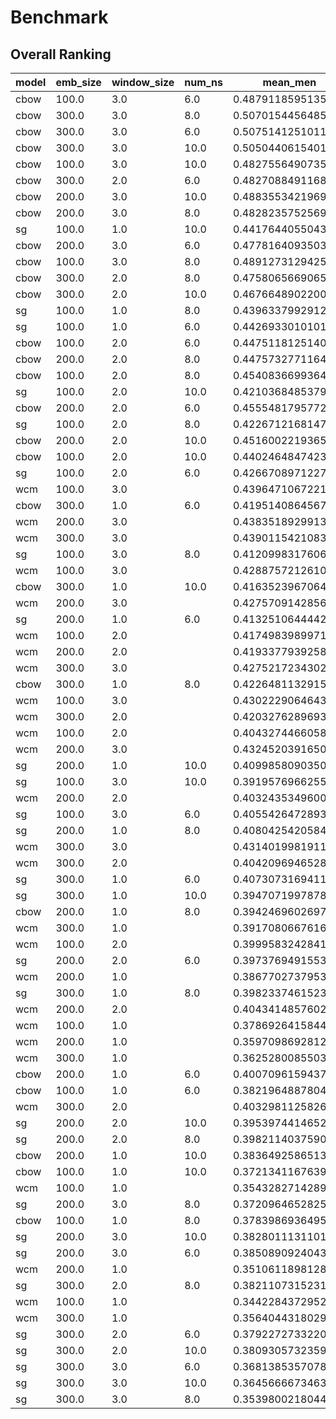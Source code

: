 # Benchmark

## Overall Ranking

| model | emb_size | window_size | num_ns | mean_men           | mean_mturk         | mean_ap            | mean                | context_size |
|-------|----------|-------------|--------|--------------------|--------------------|--------------------|---------------------|--------------|
| cbow  | 100.0    | 3.0         | 6.0    | 0.4879118595135402 | 0.439444671643486  | 0.294174289841117  | 0.4071769403327144  |              |
| cbow  | 300.0    | 3.0         | 8.0    | 0.5070154456485276 | 0.4276216788894522 | 0.2844647729096453 | 0.4063672991492084  |              |
| cbow  | 300.0    | 3.0         | 6.0    | 0.507514125101128  | 0.4163254463700028 | 0.2889584336382603 | 0.4042660017031304  |              |
| cbow  | 300.0    | 3.0         | 10.0   | 0.5050440615401786 | 0.4185309155610252 | 0.2843042850264805 | 0.40262642070922805 |              |
| cbow  | 100.0    | 3.0         | 10.0   | 0.4827556490735893 | 0.4189644633150708 | 0.302359171882523  | 0.4013597614237277  |              |
| cbow  | 300.0    | 2.0         | 6.0    | 0.4827088491168176 | 0.4229965581404066 | 0.2901620927619964 | 0.3986225000064068  |              |
| cbow  | 200.0    | 3.0         | 10.0   | 0.4883553421969695 | 0.4226373904086041 | 0.282458674370085  | 0.39781713565855287 |              |
| cbow  | 200.0    | 3.0         | 8.0    | 0.4828235752569335 | 0.4107632798123352 | 0.2909645321778206 | 0.3948504624156965  |              |
| sg    | 100.0    | 1.0         | 10.0   | 0.4417644055043958 | 0.41631862574489   | 0.3202535708554004 | 0.3927788673682287  |              |
| cbow  | 200.0    | 3.0         | 6.0    | 0.4778164093503462 | 0.4140117232958809 | 0.2838228213769861 | 0.39188365134107106 |              |
| cbow  | 100.0    | 3.0         | 8.0    | 0.4891273129425004 | 0.3888269867486146 | 0.2976247793291606 | 0.39185969300675855 |              |
| cbow  | 300.0    | 2.0         | 8.0    | 0.475806566906593  | 0.414086504531366  | 0.2818969667790082 | 0.3905966794056557  |              |
| cbow  | 300.0    | 2.0         | 10.0   | 0.4676648902200513 | 0.4143730690424254 | 0.2859091638581287 | 0.3893157077068685  |              |
| sg    | 100.0    | 1.0         | 8.0    | 0.4396337992912556 | 0.399557639605314  | 0.321457229979137  | 0.3868828896252355  |              |
| sg    | 100.0    | 1.0         | 6.0    | 0.442693301010146  | 0.3932174305032183 | 0.3123094206387418 | 0.38274005071736866 |              |
| cbow  | 100.0    | 2.0         | 6.0    | 0.4475118125140324 | 0.4066861262835203 | 0.2835820895522388 | 0.3792600094499305  |              |
| cbow  | 200.0    | 2.0         | 8.0    | 0.4475732771164972 | 0.412250683744589  | 0.2766811105761515 | 0.3788350238124126  |              |
| cbow  | 100.0    | 2.0         | 8.0    | 0.4540836699364575 | 0.3868744538485557 | 0.2922484352431391 | 0.3777355196760508  |              |
| sg    | 100.0    | 2.0         | 10.0   | 0.4210368485379043 | 0.3987187436565145 | 0.3093403948001926 | 0.3763653289982038  |              |
| cbow  | 200.0    | 2.0         | 6.0    | 0.4555481795772972 | 0.3924721646242503 | 0.2777242818167228 | 0.3752482086727567  |              |
| sg    | 100.0    | 2.0         | 8.0    | 0.4226712168147563 | 0.3916424638279143 | 0.3107045418070936 | 0.37500607414992143 |              |
| cbow  | 200.0    | 2.0         | 10.0   | 0.4516002219365171 | 0.3953434349082577 | 0.2731503771465255 | 0.3733646779971001  |              |
| cbow  | 100.0    | 2.0         | 10.0   | 0.4402464847423504 | 0.3882546192128529 | 0.2842240410848981 | 0.3709083816800338  |              |
| sg    | 100.0    | 2.0         | 6.0    | 0.426670897122726  | 0.381468260985704  | 0.3027603915904349 | 0.37029984989962167 |              |
| wcm   | 100.0    | 3.0         |        | 0.439647106722159  | 0.3429926807566764 | 0.319370887497994  | 0.3673368916589432  | 1000.0       |
| cbow  | 300.0    | 1.0         | 6.0    | 0.4195140864567246 | 0.4039551578138167 | 0.2767613545177339 | 0.3667435329294251  |              |
| wcm   | 200.0    | 3.0         |        | 0.4383518929913554 | 0.3507885488167594 | 0.3074145402022147 | 0.3655183273367765  | 1000.0       |
| wcm   | 300.0    | 3.0         |        | 0.4390115421083791 | 0.3495901166750168 | 0.3068528326111378 | 0.36515149713151124 | 1000.0       |
| sg    | 100.0    | 3.0         | 8.0    | 0.4120998317606129 | 0.3711758476215735 | 0.3010752688172043 | 0.36145031606646355 |              |
| wcm   | 100.0    | 3.0         |        | 0.4288757212610202 | 0.3359346847886738 | 0.3180869844326754 | 0.36096579682745644 | 750.0        |
| cbow  | 300.0    | 1.0         | 10.0   | 0.4163523967064093 | 0.3976219085332651 | 0.2684962285347456 | 0.36082351125814    |              |
| wcm   | 200.0    | 3.0         |        | 0.4275709142856509 | 0.3392259598328046 | 0.3107045418070936 | 0.35916713864184974 | 750.0        |
| sg    | 200.0    | 1.0         | 6.0    | 0.4132510644442113 | 0.3922910209395207 | 0.2718664740812068 | 0.3591361864883129  |              |
| wcm   | 100.0    | 2.0         |        | 0.417498398997199  | 0.3401503223901657 | 0.3176055207831809 | 0.35841808072351516 | 1000.0       |
| wcm   | 200.0    | 2.0         |        | 0.4193377939258683 | 0.3433562618341404 | 0.3082972235596212 | 0.3569970931065433  | 1000.0       |
| wcm   | 300.0    | 3.0         |        | 0.4275217234302227 | 0.3385628034720063 | 0.3032418552399294 | 0.35644212738071945 | 750.0        |
| cbow  | 300.0    | 1.0         | 8.0    | 0.4226481132915989 | 0.3700411019409721 | 0.2763601348098219 | 0.3563497833474643  |              |
| wcm   | 100.0    | 3.0         |        | 0.4302229064643879 | 0.3380551131484526 | 0.2972235596212486 | 0.35516719307802963 | 500.0        |
| wcm   | 300.0    | 2.0         |        | 0.4203276289693406 | 0.33434729687892   | 0.3083774675012037 | 0.35435079778315476 | 1000.0       |
| wcm   | 100.0    | 2.0         |        | 0.4043274466058486 | 0.3396710445145626 | 0.3188894238484994 | 0.3542959716563035  | 750.0        |
| wcm   | 200.0    | 3.0         |        | 0.4324520391650274 | 0.3309524433141623 | 0.2900016048788316 | 0.3511353624526738  | 500.0        |
| sg    | 200.0    | 1.0         | 10.0   | 0.4099858090350222 | 0.370478301554322  | 0.2721874498475365 | 0.35088385347896023 |              |
| sg    | 100.0    | 3.0         | 10.0   | 0.3919576966255287 | 0.3584787585977776 | 0.3009950248756219 | 0.3504771600329761  |              |
| wcm   | 200.0    | 2.0         |        | 0.4032435349600601 | 0.3388559020272919 | 0.3090194190338629 | 0.3503729520070716  | 750.0        |
| sg    | 100.0    | 3.0         | 6.0    | 0.4055426472893777 | 0.3452137563240082 | 0.2997913657518858 | 0.3501825897884239  |              |
| sg    | 200.0    | 1.0         | 8.0    | 0.4080425420584814 | 0.3715646560051286 | 0.2657679345209437 | 0.3484583775281846  |              |
| wcm   | 300.0    | 3.0         |        | 0.4314019981911767 | 0.3234679167298357 | 0.2855079441502166 | 0.34679261969040964 | 500.0        |
| wcm   | 300.0    | 2.0         |        | 0.4042096946528889 | 0.3352388500187197 | 0.3002728294013802 | 0.3465737913576629  | 750.0        |
| sg    | 300.0    | 1.0         | 6.0    | 0.407307316941126  | 0.3640426282647172 | 0.2680147648852512 | 0.3464549033636981  |              |
| sg    | 300.0    | 1.0         | 10.0   | 0.39470719978787   | 0.3808720417321094 | 0.2627989086823945 | 0.34612605006745795 |              |
| cbow  | 200.0    | 1.0         | 8.0    | 0.3942469602697473 | 0.3787345577155349 | 0.2642432996308779 | 0.3457416058720533  |              |
| wcm   | 300.0    | 1.0         |        | 0.391708066761673  | 0.3461552236663172 | 0.2973840475044134 | 0.3450824459774679  | 1000.0       |
| wcm   | 100.0    | 2.0         |        | 0.3999583242841216 | 0.3413321410284813 | 0.2935323383084577 | 0.3449409345403535  | 500.0        |
| sg    | 200.0    | 2.0         | 6.0    | 0.3973769491553625 | 0.3675777099515506 | 0.2655272026961965 | 0.3434939539343698  |              |
| wcm   | 200.0    | 1.0         |        | 0.3867702737953009 | 0.3409425793465944 | 0.3021986839993581 | 0.34330384571375117 | 1000.0       |
| sg    | 300.0    | 1.0         | 8.0    | 0.3982337461523293 | 0.3693788053228352 | 0.257422564596373  | 0.3416783720238459  |              |
| wcm   | 200.0    | 2.0         |        | 0.4043414857602247 | 0.3337279464537228 | 0.2853474562670518 | 0.3411389628269998  | 500.0        |
| wcm   | 100.0    | 1.0         |        | 0.3786926415844049 | 0.32920878694068   | 0.3075750280853796 | 0.3384921522034882  | 1000.0       |
| wcm   | 200.0    | 1.0         |        | 0.3597098692812623 | 0.372167876020394  | 0.283421601669074  | 0.3384331156569101  | 750.0        |
| wcm   | 300.0    | 1.0         |        | 0.3625280085503051 | 0.373689710599228  | 0.2764403787514043 | 0.33755269930031245 | 750.0        |
| cbow  | 200.0    | 1.0         | 6.0    | 0.4007096159437972 | 0.3441672448045354 | 0.2651259829882844 | 0.33666761457887234 |              |
| cbow  | 100.0    | 1.0         | 6.0    | 0.3821964887804402 | 0.3683103335193844 | 0.2577435403627026 | 0.3360834542208424  |              |
| wcm   | 300.0    | 2.0         |        | 0.4032981125826747 | 0.3231430732002837 | 0.2810945273631841 | 0.33584523771538083 | 500.0        |
| sg    | 200.0    | 2.0         | 10.0   | 0.3953974414652818 | 0.34588823672386   | 0.2614347616754935 | 0.33424014662154505 |              |
| sg    | 200.0    | 2.0         | 8.0    | 0.3982114037590183 | 0.3412013291355535 | 0.2631198844487241 | 0.334177539114432   |              |
| cbow  | 200.0    | 1.0         | 10.0   | 0.3836492586513458 | 0.3573171971341681 | 0.2607125662012518 | 0.3338930073289219  |              |
| cbow  | 100.0    | 1.0         | 10.0   | 0.3721341167639017 | 0.3574205136379839 | 0.2607928101428342 | 0.3301158135149066  |              |
| wcm   | 100.0    | 1.0         |        | 0.3543282714289072 | 0.3440481663519284 | 0.2898411169956668 | 0.32940585159216745 | 750.0        |
| sg    | 200.0    | 3.0         | 8.0    | 0.3720964652825032 | 0.3554692744459297 | 0.2585459797785267 | 0.32870390650231984 |              |
| cbow  | 100.0    | 1.0         | 8.0    | 0.3783986936495441 | 0.3500707210107259 | 0.2567003691221313 | 0.3283899279274671  |              |
| sg    | 200.0    | 3.0         | 10.0   | 0.3828011131101604 | 0.3452307792287025 | 0.2558176857647247 | 0.32794985936786253 |              |
| sg    | 200.0    | 3.0         | 6.0    | 0.3850890924043203 | 0.3399130743557652 | 0.2561386615310544 | 0.32704694276371327 |              |
| wcm   | 200.0    | 1.0         |        | 0.3510611898128065 | 0.3618166235061271 | 0.266811105761515  | 0.3265629730268162  | 500.0        |
| sg    | 300.0    | 2.0         | 8.0    | 0.3821107315231703 | 0.3452036850528326 | 0.2514845129192746 | 0.32626630983175914 |              |
| wcm   | 100.0    | 1.0         |        | 0.3442284372952001 | 0.3470927607564601 | 0.2847857486759749 | 0.325368982242545   | 500.0        |
| wcm   | 300.0    | 1.0         |        | 0.3564044318029053 | 0.3576649098185115 | 0.2614347616754935 | 0.3251680344323034  | 500.0        |
| sg    | 300.0    | 2.0         | 6.0    | 0.3792272733220624 | 0.3352571584433933 | 0.2558176857647247 | 0.3234340391767268  |              |
| sg    | 300.0    | 2.0         | 10.0   | 0.380930573235974  | 0.337213163066199  | 0.2498796340876264 | 0.3226744567965998  |              |
| sg    | 300.0    | 3.0         | 6.0    | 0.3681385357078731 | 0.3406288797195383 | 0.2485957310223078 | 0.31912104881657305 |              |
| sg    | 300.0    | 3.0         | 10.0   | 0.3645666673463706 | 0.3169750173310877 | 0.234954260953298  | 0.3054986485435854  |              |
| sg    | 300.0    | 3.0         | 8.0    | 0.3539800218044789 | 0.3117439663303871 | 0.242577435403627  | 0.30276714117949766 |              |
